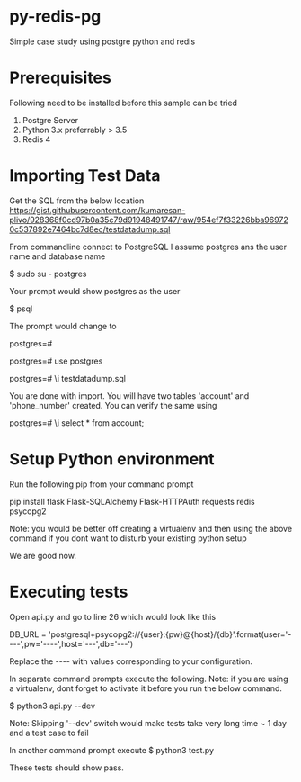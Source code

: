 # py-redis-pg
Simple case study using postgre python and redis

# Prerequisites
Following need to be installed before this sample can be tried
1) Postgre Server
2) Python 3.x preferrably > 3.5
3) Redis 4

# Importing Test Data
Get the SQL from the below location
https://gist.githubusercontent.com/kumaresan-plivo/928368f0cd97b0a35c79d91948491747/raw/954ef7f33226bba969720c537892e7464bc7d8ec/testdatadump.sql

From commandline connect to PostgreSQL
I assume postgres ans the user name and database name

$ sudo su - postgres

Your prompt would show postgres as the user

$ psql

The prompt would change to 

postgres=#

postgres=# use postgres

postgres=# \i testdatadump.sql

You are done with import. You will have two tables 'account' and 'phone_number' created. You can verify the same using

postgres=# \i select * from account;


# Setup Python environment

Run the following pip from your command prompt

pip install flask Flask-SQLAlchemy Flask-HTTPAuth requests redis psycopg2

Note: you would be better off creating a virtualenv and then using the above command if you dont want to disturb your existing python setup

We are good now.

# Executing tests

Open api.py and go to line 26 which would look like this

DB_URL = 'postgresql+psycopg2://{user}:{pw}@{host}/{db}'.format(user='----',pw='----',host='---',db='---')

Replace the ---- with values corresponding to your configuration.

In separate command prompts execute the following.  Note: if you are using a virtualenv, dont forget to activate it before you run the below command.

$ python3 api.py --dev

Note: Skipping '--dev' switch would make tests take very long time ~ 1 day and a test case to fail



In another command prompt execute
$ python3 test.py

These tests should show pass.
